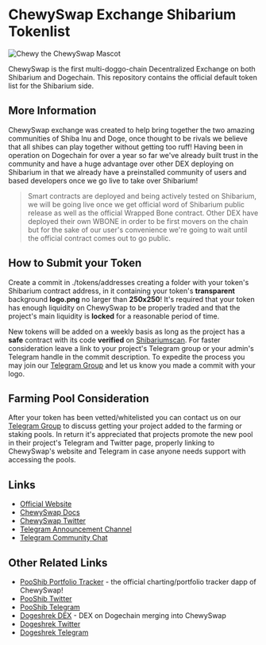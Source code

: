 # ChewySwap Exchange Shibarium Tokenlist

![Chewy the ChewySwap Mascot](https://chewyswap.dog/images/ChewyExchange.png)

ChewySwap is the first multi-doggo-chain Decentralized Exchange on both Shibarium and Dogechain. This repository contains the official default token list for the Shibarium side.

## More Information

ChewySwap exchange was created to help bring together the two amazing communities of Shiba Inu and Doge, once thought to be rivals we believe that all shibes can play together without getting too ruff! Having been in operation on Dogechain for over a year so far we've already built trust in the community and have a huge advantage over other DEX deploying on Shibarium in that we already have a preinstalled community of users and based developers once we go live to take over Shibarium!

> Smart contracts are deployed and being actively tested on Shibarium, we will be going live once we get official word of Shibarium public release as well as the official Wrapped Bone contract. Other DEX have deployed their own WBONE in order to be first movers on the chain but for the sake of our user's convenience we're going to wait until the official contract comes out to go public.

## How to Submit your Token

Create a commit in ./tokens/addresses creating a folder with your token's Shibarium contract address, in it containing your token's **transparent** background **logo.png** no larger than **250x250**! It's required that your token has enough liquidity on ChewySwap to be properly traded and that the project's main liquidity is **locked** for a reasonable period of time.

New tokens will be added on a weekly basis as long as the project has a **safe** contract with its code **verified** on [Shibariumscan](https://www.shibariumscan.io). For faster consideration leave a link to your project's Telegram group or your admin's Telegram handle in the commit description. To expedite the process you may join our [Telegram Group](https://t.me/ChewySwapCommunity) and let us know you made a commit with your logo.

## Farming Pool Consideration

After your token has been vetted/whitelisted you can contact us on our [Telegram Group](https://t.me/chewyswapcommunity) to discuss getting your project added to the farming or staking pools. In return it's appreciated that projects promote the new pool in their project's Telegram and Twitter page, properly linking to ChewySwap's website and Telegram in case anyone needs support with accessing the pools.

## Links

- [Official Website](https://chewyswap.dog)
- [ChewySwap Docs](https://docs.chewyswap.dog)
- [ChewySwap Twitter](https://twitter.com/chewyswap)
- [Telegram Announcement Channel](https://t.me/chewyswap)
- [Telegram Community Chat](https://t.me/chewyswapcommunity)

## Other Related Links

- [PooShib Portfolio Tracker](https://pooshib.app) - the official charting/portfolio tracker dapp of ChewySwap!
- [PooShib Twitter](https://twitter.com/Pooshibofficial)
- [PooShib Telegram](https://t.me/pooshib)
- [Dogeshrek DEX](https://dogeshrek.com) - DEX on Dogechain merging into ChewySwap
- [Dogeshrek Twitter](https://twitter.com/dogeshrek)
- [Dogeshrek Telegram](https://t.me/dogeshrekchat)

